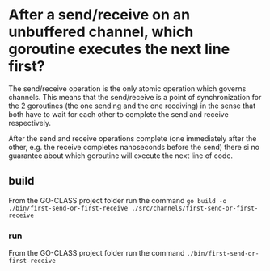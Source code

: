 # After a send/receive on an unbuffered channel, which goroutine executes the next line first?

The send/receive operation is the only atomic operation which governs channels. This means that the send/receive is a point of synchronization for the 2 goroutines (the one sending and the one receiving) in the sense that both have to wait for each other to complete the send and receive respectively.

After the send and receive operations complete (one immediately after the other, e.g. the receive completes nanoseconds before the send) there si no guarantee about which goroutine will execute the next line of code.

## build

From the GO-CLASS project folder run the command
`go build -o ./bin/first-send-or-first-receive ./src/channels/first-send-or-first-receive`

### run

From the GO-CLASS project folder run the command
`./bin/first-send-or-first-receive`
